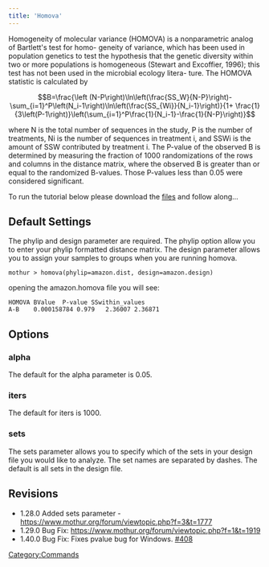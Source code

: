 ```yaml
---
title: 'Homova'
---
```

Homogeneity of molecular variance (HOMOVA) is a nonparametric analog of
Bartlett's test for homo- geneity of variance, which has been used in
population genetics to test the hypothesis that the genetic diversity
within two or more populations is homogeneous (Stewart and Excoffier,
1996); this test has not been used in the microbial ecology litera-
ture. The HOMOVA statistic is calculated by

$$B=\frac{\left (N-P\right)\ln\left(\frac{SS_W}{N-P}\right)-\sum_{i=1}^P\left(N_i-1\right)\ln\left(\frac{SS_{Wi}}{N_i-1}\right)}{1+ \frac{1}{3\left(P-1\right)}\left(\sum_{i=1}^P\frac{1}{N_i-1}-\frac{1}{N-P}\right)}$$

where N is the total number of sequences in the study, P is the number
of treatments, Ni is the number of sequences in treatment i, and SSWi is
the amount of SSW contributed by treatment i. The P-value of the
observed B is determined by measuring the fraction of 1000
randomizations of the rows and columns in the distance matrix, where the
observed B is greater than or equal to the randomized B-values. Those
P-values less than 0.05 were considered significant.

To run the tutorial below please download the [
files](Media:AmazonAmovaData.zip) and follow along\...

## Default Settings

The phylip and design parameter are required. The phylip option allow
you to enter your phylip formatted distance matrix. The design parameter
allows you to assign your samples to groups when you are running homova.

    mothur > homova(phylip=amazon.dist, design=amazon.design)

opening the amazon.homova file you will see:

    HOMOVA BValue  P-value SSwithin_values
    A-B    0.000158784 0.979   2.36007 2.36871

## Options

### alpha

The default for the alpha parameter is 0.05.

### iters

The default for iters is 1000.

### sets

The sets parameter allows you to specify which of the sets in your
design file you would like to analyze. The set names are separated by
dashes. The default is all sets in the design file.

## Revisions

-   1.28.0 Added sets parameter -
    <https://www.mothur.org/forum/viewtopic.php?f=3&t=1777>
-   1.29.0 Bug Fix:
    <https://www.mothur.org/forum/viewtopic.php?f=1&t=1919>
-   1.40.0 Bug Fix: Fixes pvalue bug for Windows.
    [\#408](https://github.com/mothur/mothur/issues/408)

[Category:Commands](Category:Commands)
